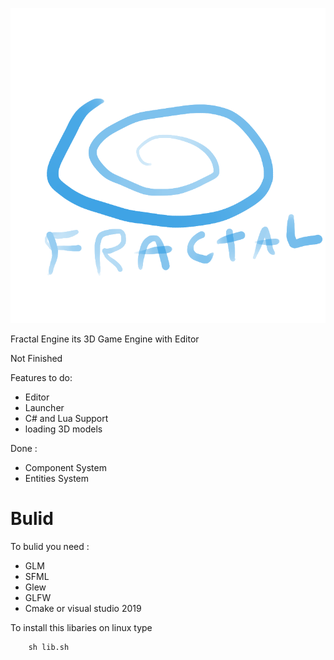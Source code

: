 <p align="left">
  <img src="res/Graphics/Logo.png" size=1>
</p>

Fractal Engine its 3D Game Engine with Editor

Not Finished

Features to do:

* Editor
* Launcher
* C# and Lua Support
* loading 3D models

Done :
* Component System
* Entities System

# Bulid

To bulid you need :

* GLM
* SFML
* Glew
* GLFW
* Cmake or visual studio 2019

To install this libaries on linux type

        sh lib.sh
